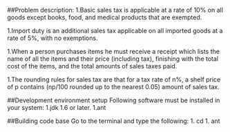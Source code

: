 ##Problem description: 
   1.Basic sales tax is applicable at a rate of 10% on all goods except books, food,
    and medical products that are exempted. 
                   
   1.Import duty is an additional sales tax
                         applicable on all imported goods at a rate of 5%, with no exemptions.
                    
   1.When a person purchases items he must receive a receipt which lists the name of all the items
     and their price (including tax), finishing with the total cost of the items,
                         and the total amounts of sales taxes paid.  
                     
   1.The rounding rules for sales tax are
     that for a tax rate of n%, a shelf price of p contains (np/100 rounded up to
     the nearest 0.05) amount of sales tax.
     

##Development environment setup 
   Following software must be installed in your system:
     1.jdk 1.6 or later.
     1.ant

##Building code base
      Go to the terminal and type the following:
       1. cd <to the Sales Tax directory>
       1. ant